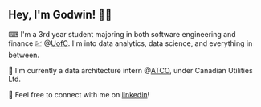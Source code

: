 <h2> Hey, I'm Godwin! 🙋‍♂️ </h2>

⌨ I'm a 3rd year student majoring in both software engineering and finance 💹 @[UofC](https://www.ucalgary.ca/). I'm into data analytics, data science, and everything in between. 

💼 I'm currently a data architecture intern @[ATCO](https://www.atco.com/en-ca.html), under Canadian Utilities Ltd.

📝 Feel free to connect with me on [linkedin](https://www.linkedin.com/in/godwin-saure/)!

